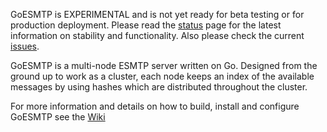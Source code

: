 GoESMTP is EXPERIMENTAL and is not yet ready for beta testing or for production deployment. Please read the [status](http://code.google.com/p/goesmtp/wiki/Status) page for the latest information on stability and functionality. Also please check the current [issues](http://code.google.com/p/goesmtp/issues/list).

GoESMTP is a multi-node ESMTP server written on Go. Designed from the ground up to work as a cluster, each node keeps an index of the available messages by using hashes which are distributed throughout the cluster.

For more information and details on how to build, install and configure GoESMTP see the [Wiki](http://code.google.com/p/goesmtp/wiki/Home)